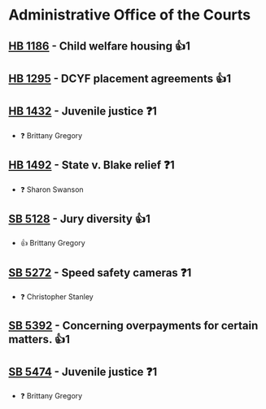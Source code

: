 # Administrative Office of the Courts

## [HB 1186](/bill/2023-24/hb/1186/) - Child welfare housing 👍1  

## [HB 1295](/bill/2023-24/hb/1295/) - DCYF placement agreements 👍1  

## [HB 1432](/bill/2023-24/hb/1432/) - Juvenile justice   ❓1
* ❓ Brittany Gregory

## [HB 1492](/bill/2023-24/hb/1492/) - State v. Blake relief   ❓1
* ❓ Sharon  Swanson 

## [SB 5128](/bill/2023-24/sb/5128/) - Jury diversity 👍1  
* 👍 Brittany Gregory

## [SB 5272](/bill/2023-24/sb/5272/) - Speed safety cameras   ❓1
* ❓ Christopher Stanley

## [SB 5392](/bill/2023-24/sb/5392/) - Concerning overpayments for certain matters. 👍1  

## [SB 5474](/bill/2023-24/sb/5474/) - Juvenile justice   ❓1
* ❓ Brittany Gregory